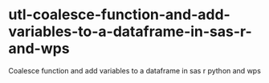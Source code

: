 # utl-coalesce-function-and-add-variables-to-a-dataframe-in-sas-r-and-wps
Coalesce function and add variables to a dataframe in sas r python and wps 

